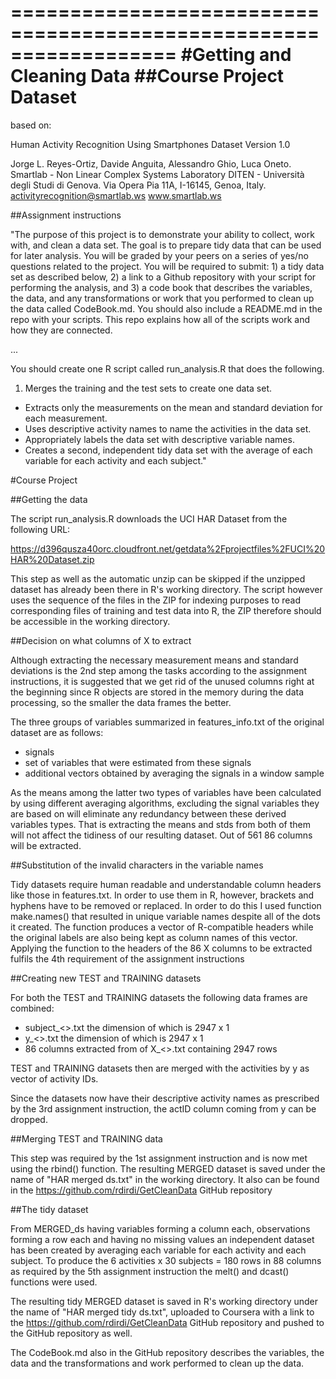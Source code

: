 ==================================================================
#Getting and Cleaning Data
##Course Project Dataset
==================================================================

based on: 

Human Activity Recognition Using Smartphones Dataset
Version 1.0

Jorge L. Reyes-Ortiz, Davide Anguita, Alessandro Ghio, Luca Oneto.
Smartlab - Non Linear Complex Systems Laboratory
DITEN - Università degli Studi di Genova.
Via Opera Pia 11A, I-16145, Genoa, Italy.
activityrecognition@smartlab.ws
www.smartlab.ws


##Assignment instructions

"The purpose of this project is to demonstrate your ability to collect, work
with, and clean a data set. The goal is to prepare tidy data that can be used
for later analysis. You will be graded by your peers on a series of yes/no
questions related to the project. You will be required to submit: 1) a tidy
data set as described below, 2) a link to a Github repository with your script
for performing the analysis, and 3) a code book that describes the variables,
the data, and any transformations or work that you performed to clean up the
data called CodeBook.md. You should also include a README.md in the repo with
your scripts. This repo explains how all of the scripts work and how they are
connected.

...

You should create one R script called run_analysis.R that does the following.

1. Merges the training and the test sets to create one data set.
- Extracts only the measurements on the mean and standard deviation for each measurement.
- Uses descriptive activity names to name the activities in the data set.
- Appropriately labels the data set with descriptive variable names.
- Creates a second, independent tidy data set with the average of each variable for each activity and each subject."

#Course Project

##Getting the data

The script run_analysis.R downloads the UCI HAR Dataset from the following URL:

https://d396qusza40orc.cloudfront.net/getdata%2Fprojectfiles%2FUCI%20HAR%20Dataset.zip

This step as well as the automatic unzip can be skipped if the unzipped dataset
has already been there in R's working directory. The script however uses the
sequence of the files in the ZIP for indexing purposes to read corresponding
files of training and test data into R, the ZIP therefore should be accessible
in the working directory.

##Decision on what columns of X to extract

Although extracting the necessary measurement means and standard deviations
is the 2nd step among the tasks according to the assignment instructions, it
is suggested that we get rid of the unused columns right at the beginning since
R objects are stored in the memory during the data processing, so the smaller
the data frames the better.

The three groups of variables summarized in features_info.txt of the original
dataset are as follows:
* signals
* set of variables that were estimated from these signals
* additional vectors obtained by averaging the signals in a window sample

As the means among the latter two types of variables have been calculated by
using different averaging algorithms, excluding the signal variables they are
based on will eliminate any redundancy between these derived variables types.
That is extracting the means and stds from both of them will not affect the
tidiness of our resulting dataset. Out of 561 86 columns will be extracted.

##Substitution of the invalid characters in the variable names

Tidy datasets require human readable and understandable column headers like
those in features.txt. In order to use them in R, however, brackets and
hyphens have to be removed or replaced. In order to do this I used function
make.names() that resulted in unique variable names despite all of the dots it
created. The function produces a vector of R-compatible headers while the
original labels are also being kept as column names of this vector. Applying
the function to the headers of the 86 X columns to be extracted fulfils the 4th
requirement of the assignment instructions

##Creating new TEST and TRAINING datasets

For both the TEST and TRAINING datasets the following data frames are combined:
* subject_<>.txt the dimension of which is 2947 x 1
* y_<>.txt the dimension of which is 2947 x 1
* 86 columns extracted from of X_<>.txt containing 2947 rows

TEST and TRAINING datasets then are merged with the activities by y as vector
of activity IDs.

Since the datasets now have their descriptive activity names as prescribed by
the 3rd assignment instruction, the actID column coming from y can be dropped.

##Merging TEST and TRAINING data

This step was required by the 1st assignment instruction and is now met using
the rbind() function. The resulting MERGED dataset is saved under the name of
"HAR merged ds.txt" in the working directory. It also can be found in the
https://github.com/rdirdi/GetCleanData GitHub repository

##The tidy dataset

From MERGED_ds having variables forming a column each, observations forming a
row each and having no missing values an independent dataset has been created
by averaging each variable for each activity and each subject. To produce the
6 activities x 30 subjects = 180 rows in 88 columns as required by the 5th
assignment instruction the melt() and dcast() functions were used.

The resulting tidy MERGED dataset is saved in R's working directory under the
name of "HAR merged tidy ds.txt", uploaded to Coursera with a link to the
https://github.com/rdirdi/GetCleanData GitHub repository and pushed to the
GitHub repository as well.

The CodeBook.md also in the GitHub repository describes the variables, the data
and the transformations and work performed to clean up the data.
